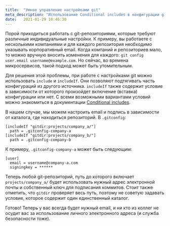 ```yaml
---
title:  "Умное управление настройками git"
meta_description: "Использование Conditional includes в конфигурации git"
date:   2021-01-29 10:46:30
---
```


Порой приходиться работать с git-репозиториями, которые требуют различные индивидуальные настройки. К примеру, вы работаете с несколькими компаниями и для каждого репозитория необходимо указывать корпоративный email. Когда компаний и репозиториев мало, то можно вручную вносить изменения для каждого: `git config user.email username@example.com`. Но сейчас, во времена микросервисов, такой подход может быть утомительным.

Для решения этой проблемы, при работе с настройками git можно использовать `include` и `includeIf`. Они позволяют подтягивать часть конфигураций из другого источника. `includeIf` также содержит условие в зависимости от которого произойдет включение (вставка) конфигурации или нет. С всеми возможными вариантами условий можно знакомиться в документации [Conditional includes](https://git-scm.com/docs/git-config#_conditional_includes). 

В нашем случае, мы можем настроить email и подпись в зависимости от каталога, где находиться репозиторий. В `.gitconfig`:

```
[includeIf "gitdir:projects/company_a/"]
  path = .gitconfig-company-a
[includeIf "gitdir:projects/company_b/"]
  path = .gitconfig-company-b
```

К примеру, `.gitconfig-company-a` может быть следующим:

```
[user]
  email = username@company-a.com
  signingkey = ******
```

Теперь любой git-репозиторий, путь до которого включает `projects/company_a/` будет использовать нужный адрес электронной почты и собственный ключ для подписания коммитов. Стоит также отметить, что `gitdir` проверяет весь путь, поэтому не советую задавать условие, которое содержит один единственный каталог.

Готово! Теперь у вас всегда будет нужный email, и ни кто из коллег не осудит вас за использование личного электронного адреса (и служба безопасности тоже).

